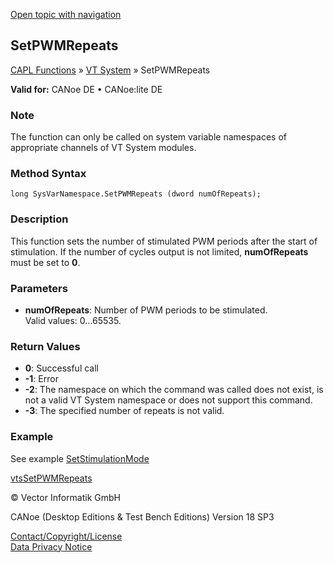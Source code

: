[Open topic with navigation](../../../../../CANoeDEFamily.htm#Topics/CAPLFunctions/VTSystem/Functions/CAPLfunctionVTSSetPWMRepeats.md)

## SetPWMRepeats

[CAPL Functions](../../CAPLfunctions.md) » [VT System](../CAPLfunctionsVTSystemOverview.md) » SetPWMRepeats

**Valid for:** CANoe DE • CANoe:lite DE

### Note

The function can only be called on system variable namespaces of appropriate channels of VT System modules.

### Method Syntax

`long SysVarNamespace.SetPWMRepeats (dword numOfRepeats);`

### Description

This function sets the number of stimulated PWM periods after the start of stimulation. If the number of cycles output is not limited, **numOfRepeats** must be set to **0**.

### Parameters

- **numOfRepeats**: Number of PWM periods to be stimulated.  
  Valid values: 0…65535.

### Return Values

- **0**: Successful call
- **-1**: Error
- **-2**: The namespace on which the command was called does not exist, is not a valid VT System namespace or does not support this command.
- **-3**: The specified number of repeats is not valid.

### Example

See example [SetStimulationMode](CAPLfunctionVTSSetStimulationMode.md)

[vtsSetPWMRepeats](CAPLfunctionVTSvtsSetPWMRepeats.md)

© Vector Informatik GmbH

CANoe (Desktop Editions & Test Bench Editions) Version 18 SP3

[Contact/Copyright/License](../../../Shared/ContactCopyrightLicense.md)  
[Data Privacy Notice](https://www.vector.com/int/en/company/get-info/privacy-policy/)